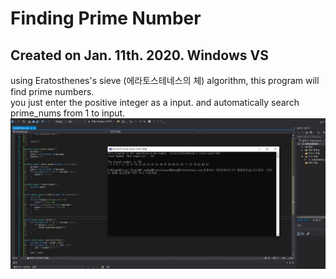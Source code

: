 # Finding Prime Number  
## Created on Jan. 11th. 2020. Windows VS  

using Eratosthenes's sieve (에라토스테네스의 체) algorithm, this program will find prime numbers.  
you just enter the positive integer as a input. and automatically search prime_nums from 1 to input.  
![example](./result.JPG)  